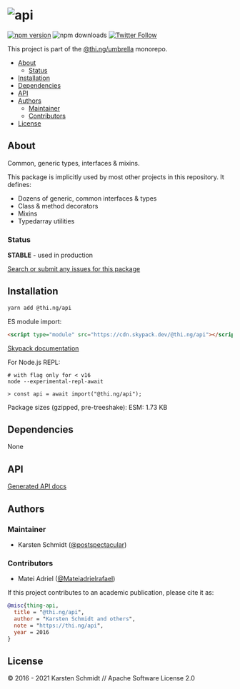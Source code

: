 <!-- This file is generated - DO NOT EDIT! -->

# ![api](https://media.thi.ng/umbrella/banners/thing-api.svg?56b8f72e)

[![npm version](https://img.shields.io/npm/v/@thi.ng/api.svg)](https://www.npmjs.com/package/@thi.ng/api)
![npm downloads](https://img.shields.io/npm/dm/@thi.ng/api.svg)
[![Twitter Follow](https://img.shields.io/twitter/follow/thing_umbrella.svg?style=flat-square&label=twitter)](https://twitter.com/thing_umbrella)

This project is part of the
[@thi.ng/umbrella](https://github.com/thi-ng/umbrella/) monorepo.

- [About](#about)
  - [Status](#status)
- [Installation](#installation)
- [Dependencies](#dependencies)
- [API](#api)
- [Authors](#authors)
  - [Maintainer](#maintainer)
  - [Contributors](#contributors)
- [License](#license)

## About

Common, generic types, interfaces & mixins.

This package is implicitly used by most other projects in this repository. It
defines:

- Dozens of generic, common interfaces & types
- Class & method decorators
- Mixins
- Typedarray utilities

### Status

**STABLE** - used in production

[Search or submit any issues for this package](https://github.com/thi-ng/umbrella/issues?q=%5Bapi%5D+in%3Atitle)

## Installation

```bash
yarn add @thi.ng/api
```

ES module import:

```html
<script type="module" src="https://cdn.skypack.dev/@thi.ng/api"></script>
```

[Skypack documentation](https://docs.skypack.dev/)

For Node.js REPL:

```text
# with flag only for < v16
node --experimental-repl-await

> const api = await import("@thi.ng/api");
```

Package sizes (gzipped, pre-treeshake): ESM: 1.73 KB

## Dependencies

None

## API

[Generated API docs](https://docs.thi.ng/umbrella/api/)

## Authors

### Maintainer

- Karsten Schmidt ([@postspectacular](https://github.com/postspectacular))

### Contributors

- Matei Adriel ([@Mateiadrielrafael](https://github.com/Mateiadrielrafael))

If this project contributes to an academic publication, please cite it as:

```bibtex
@misc{thing-api,
  title = "@thi.ng/api",
  author = "Karsten Schmidt and others",
  note = "https://thi.ng/api",
  year = 2016
}
```

## License

&copy; 2016 - 2021 Karsten Schmidt // Apache Software License 2.0
